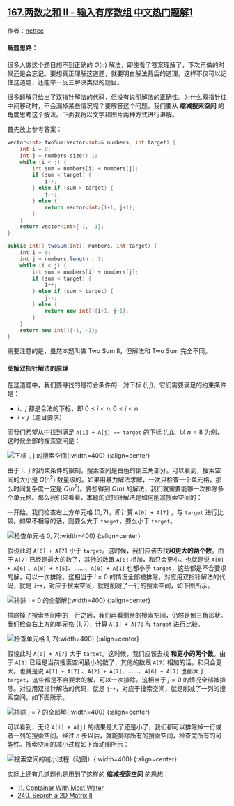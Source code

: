 ## [167.两数之和 II - 输入有序数组 中文热门题解1](https://leetcode.cn/problems/two-sum-ii-input-array-is-sorted/solutions/100000/yi-zhang-tu-gao-su-ni-on-de-shuang-zhi-zhen-jie-fa)

作者：[nettee](https://leetcode.cn/u/nettee)

#### 解题思路：
很多人做这个题目想不到正确的 $O(n)$ 解法，即使看了答案理解了，下次再做的时候还是会忘记。要想真正理解这道题，就要明白解法背后的道理。这样不仅可以记住这道题，还能举一反三解决类似的题目。

很多题解只给出了双指针解法的代码，但没有说明解法的正确性。为什么双指针往中间移动时，不会漏掉某些情况呢？要解答这个问题，我们要从 **缩减搜索空间** 的角度思考这个解法。下面我将以文字和图片两种方式进行讲解。

首先放上参考答案：

```C++ []
vector<int> twoSum(vector<int>& numbers, int target) {
    int i = 0;
    int j = numbers.size()-1;
    while (i < j) {
        int sum = numbers[i] + numbers[j];
        if (sum < target) {
            i++;
        } else if (sum > target) {
            j--;
        } else {
            return vector<int>{i+1, j+1};
        }
    }
    return vector<int>{-1, -1};
}
```

```Java []
public int[] twoSum(int[] numbers, int target) {
    int i = 0;
    int j = numbers.length - 1;
    while (i < j) {
        int sum = numbers[i] + numbers[j];
        if (sum < target) {
            i++;
        } else if (sum > target) {
            j--;
        } else {
            return new int[]{i+1, j+1};
        }
    }
    return new int[]{-1, -1};
}
```

需要注意的是，虽然本题叫做 Two Sum II，但解法和 Two Sum 完全不同。

#### 图解双指针解法的原理

在这道题中，我们要寻找的是符合条件的一对下标 $(i, j)$，它们需要满足的约束条件是：

+ $i$、$j$ 都是合法的下标，即 $0 \le i < n, 0 \le j < n$
+ $i < j$（题目要求）

而我们希望从中找到满足 `A[i] + A[j] == target` 的下标 $(i, j)$。以 $n = 8$ 为例，这时候全部的搜索空间是：

![下标 i, j 的搜索空间](https://pic.leetcode-cn.com/6ee3750f6036a7a6249197e5b640bfc0564153ca1a61c1e35aad51f3a8f9dc5e.jpg){:width=400}
{:align=center}

由于 $i$、$j$ 的约束条件的限制，搜索空间是白色的倒三角部分。可以看到，搜索空间的大小是 $O(n^2)$ 数量级的。如果用暴力解法求解，一次只检查一个单元格，那么时间复杂度一定是 $O(n^2)$。要想得到 $O(n)$ 的解法，我们就需要能够一次排除多个单元格。那么我们来看看，本题的双指针解法是如何削减搜索空间的：

一开始，我们检查右上方单元格 $(0, 7)$，即计算 `A[0] + A[7]` ，与 `target` 进行比较。如果不相等的话，则要么大于 `target`，要么小于 `target`。

![检查单元格 0, 7](https://pic.leetcode-cn.com/11af3da798c61eb69691db9ac28c74383b4c5f9586c39689e0529b423c669221.jpg){:width=400}
{:align=center}

假设此时 `A[0] + A[7]` 小于 `target`。这时候，我们应该去找**和更大的两个数**。由于 `A[7]` 已经是最大的数了，其他的数跟 `A[0]` 相加，和只会更小。也就是说 `A[0] + A[6]` 、`A[0] + A[5]`、……、`A[0] + A[1]` 也都小于 `target`，这些都是不合要求的解，可以一次排除。这相当于 $i=0$ 的情况全部被排除。对应用双指针解法的代码，就是 `i++`，对应于搜索空间，就是削减了一行的搜索空间，如下图所示。

![排除 i = 0 的全部解](https://pic.leetcode-cn.com/50d93bb2d2ce3e2985460586d4350e8205543965d9689632a20f5650dde3cb95.jpg){:width=400}
{:align=center}

排除掉了搜索空间中的一行之后，我们再看剩余的搜索空间，仍然是倒三角形状。我们检查右上方的单元格 $(1, 7)$，计算 `A[1] + A[7]` 与 `target` 进行比较。

![检查单元格 1, 7](https://pic.leetcode-cn.com/43cd9bb40aceb37a12c9ed4fe04e2df905a3f2be7e28cbd15465bbe3a8034915.jpg){:width=400}
{:align=center}

假设此时 `A[0] + A[7]` 大于 `target`。这时候，我们应该去找 **和更小的两个数**。由于 `A[1]` 已经是当前搜索空间最小的数了，其他的数跟 `A[7]` 相加的话，和只会更大。也就是说 `A[1] + A[7]` 、`A[2] + A[7]`、……、`A[6] + A[7]` 也都大于 `target`，这些都是不合要求的解，可以一次排除。这相当于 $j=0$ 的情况全部被排除。对应用双指针解法的代码，就是 `j++`，对应于搜索空间，就是削减了一列的搜索空间，如下图所示。

![排除 j = 7 的全部解](https://pic.leetcode-cn.com/3e305bd710d6f2c3730bd3050f49439f9e63b19eee24066f6642c393df6fdafb.jpg){:width=400}
{:align=center}

可以看到，无论 `A[i] + A[j]` 的结果是大了还是小了，我们都可以排除掉一行或者一列的搜索空间。经过 $n$ 步以后，就能排除所有的搜索空间，检查完所有的可能性。搜索空间的减小过程如下面动图所示：

![搜索空间的减小过程（动图）](https://pic.leetcode-cn.com/9ebb3ff74f0706c3c350b7fb91fea343e54750eb5b6ae6a4a3493421a019922a.gif){:width=400}
{:align=center}

实际上还有几道题也是用到了这样的 **缩减搜索空间** 的思想：

+ [11. Container With Most Water](https://leetcode-cn.com/problems/container-with-most-water/)
+ [240. Search a 2D Matrix II](https://leetcode-cn.com/problems/search-a-2d-matrix-ii/)

